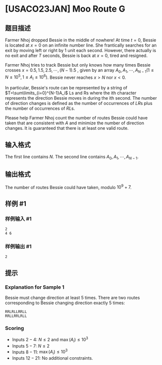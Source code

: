 # [USACO23JAN] Moo Route G

## 题目描述

Farmer Nhoj dropped Bessie in the middle of nowhere! At time $t=0$, Bessie is located at $x=0$ on an infinite number line. She frantically searches for an exit by moving left or right by $1$ unit each second. However, there actually is no exit and after $T$ seconds, Bessie is back at $x=0$, tired and resigned.

Farmer Nhoj tries to track Bessie but only knows how many times Bessie crosses $x=0.5,1.5,2.5,\cdots,(N−1).5$
, given by an array $A_0,A_1, \cdots ,A_{N−1} (1 \le N \le 10^5, 1 \le A_i \le 10^6)$. Bessie never reaches $x>N$ nor $x<0$.

In particular, Bessie's route can be represented by a string of $T=\sum\limits_{i=0}^{N-1}A_i$
Ls and Rs where the ith character represents the direction Bessie moves in during the ith second. The number of direction changes is defined as the number of occurrences of $LR$s plus the number of occurrences of $RL$s.

Please help Farmer Nhoj count the number of routes Bessie could have taken that are consistent with $A$
and minimize the number of direction changes. It is guaranteed that there is at least one valid route. 

## 输入格式

The first line contains $N$. The second line contains $A_0,A_1, \cdots ,A_{N−1}$. 

## 输出格式

The number of routes Bessie could have taken, modulo $10^9+7$. 

## 样例 #1

### 样例输入 #1
```
2
4 6
```

### 样例输出 #1

```
2
```

## 提示

### Explanation for Sample 1

Bessie must change direction at least 5 times. There are two routes corresponding to Bessie changing direction exactly 5 times: 

$\texttt{RRLRLLRRLL}$  
$\texttt{RRLLRRLRLL}$

### Scoring

 - Inputs $2-4$: $N \le 2$ and $\max(A_i) \le 10^3$
 - Inputs $5-7$: $N \le 2$
 - Inputs $8-11$: $\max(A_i) \le 10^3$
 - Inputs $12-21$: No additional constraints.
